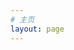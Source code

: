 ```yaml
---
# 主页
layout: page
---
```


<script setup>
import Blog from '../../../docs/.vitepress/views/Blog/index.vue'
</script>

<Blog />